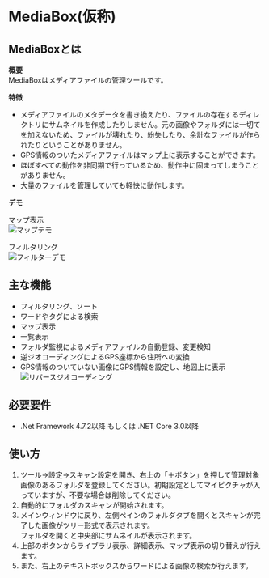 # MediaBox(仮称)
  
## MediaBoxとは
 
 **概要**  
 MediaBoxはメディアファイルの管理ツールです。  
 
 **特徴**  
 - メディアファイルのメタデータを書き換えたり、ファイルの存在するディレクトリにサムネイルを作成したりしません。元の画像やフォルダには一切てを加えないため、ファイルが壊れたり、紛失したり、余計なファイルが作られたりということがありません。
 - GPS情報のついたメディアファイルはマップ上に表示することができます。
 - ほぼすべての動作を非同期で行っているため、動作中に固まってしまうことがありません。
 - 大量のファイルを管理していても軽快に動作します。

 
**デモ**
 
 マップ表示  
![マップデモ](https://raw.github.com/wiki/southernwind/MediaBox/images/main/map.gif)
  
フィルタリング  
![フィルターデモ](https://raw.github.com/wiki/southernwind/MediaBox/images/main/filter.gif)
 
## 主な機能
 
- フィルタリング、ソート
- ワードやタグによる検索
- マップ表示
- 一覧表示
- フォルダ監視によるメディアファイルの自動登録、変更検知
- 逆ジオコーディングによるGPS座標から住所への変換
- GPS情報のついていない画像にGPS情報を設定し、地図上に表示
![リバースジオコーディング](https://raw.github.com/wiki/southernwind/MediaBox/images/main/reverse_geocoding.png)
 
## 必要要件
 
- .Net Framework 4.7.2以降 もしくは .NET Core 3.0以降

## 使い方
 
1. ツール→設定→スキャン設定を開き、右上の「＋ボタン」を押して管理対象画像のあるフォルダを登録してください。初期設定としてマイピクチャが入っていますが、不要な場合は削除してください。
2. 自動的にフォルダのスキャンが開始されます。
3. メインウィンドウに戻り、左側ペインのフォルダタブを開くとスキャンが完了した画像がツリー形式で表示されます。  
フォルダを開くと中央部にサムネイルが表示されます。
4. 上部のボタンからライブラリ表示、詳細表示、マップ表示の切り替えが行えます。
5. また、右上のテキストボックスからワードによる画像の検索が行えます。